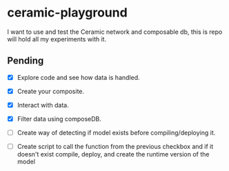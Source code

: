 # ceramic-playground
I want to use and test the Ceramic network and composable db, this is repo will hold all my experiments with it.


## Pending 
- [X] Explore code and see how data is handled.
- [X] Create your composite.
- [X] Interact with data.
- [X] Filter data using composeDB.

- [ ] Create way of detecting if model exists before compiling/deploying it.
- [ ] Create script to call the function from the previous checkbox and if it doesn't exist compile, deploy, and create the runtime version of the model